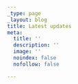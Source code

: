 ```yaml
---
_type: page
_layout: blog
title: Latest updates
meta:
  title: ''
  description: ''
  image: ''
  noindex: false
  nofollow: false

---
```


